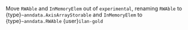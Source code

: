 Move `RWAble` and `InMemoryElem` out of `experimental`, renaming `RWAble` to {type}`~anndata.AxisArrayStorable` and `InMemoryElem` to {type}`~anndata.RWAble` {user}`ilan-gold`
